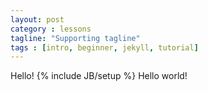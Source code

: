 ```yaml
---
layout: post
category : lessons
tagline: "Supporting tagline"
tags : [intro, beginner, jekyll, tutorial]
---
```

Hello!
{% include JB/setup %}
Hello world!
